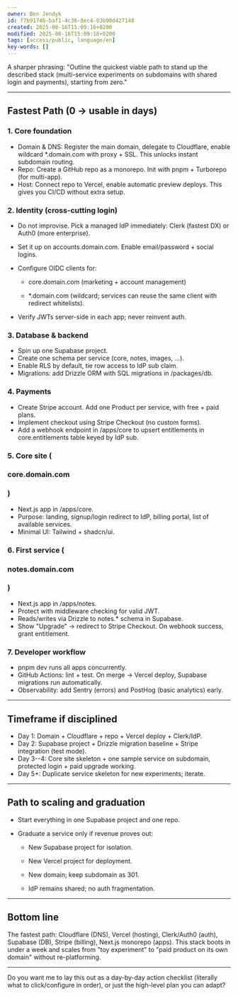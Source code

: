```yaml
---
owner: Ben Jendyk
id: f7b91746-baf1-4c36-8ec4-83b90d427148
created: 2025-08-16T15:09:16+0200
modified: 2025-08-16T15:09:18+0200
tags: [access/public, language/en]
key-words: []
---
```


A sharper phrasing: "Outline the quickest viable path to stand up the described stack (multi-service experiments on subdomains with shared login and payments), starting from zero."

* * *

## Fastest Path (0 → usable in days)

  

### 1. Core foundation

- Domain & DNS: Register the main domain, delegate to Cloudflare, enable wildcard *.domain.com with proxy + SSL. This unlocks instant subdomain routing.
- Repo: Create a GitHub repo as a monorepo. Init with pnpm + Turborepo (for multi-app).
- Host: Connect repo to Vercel, enable automatic preview deploys. This gives you CI/CD without extra setup.

  

### 2. Identity (cross-cutting login)

- Do not improvise. Pick a managed IdP immediately: Clerk (fastest DX) or Auth0 (more enterprise).
- Set it up on accounts.domain.com. Enable email/password + social logins.
- Configure OIDC clients for:

    - core.domain.com (marketing + account management)

    - *.domain.com (wildcard; services can reuse the same client with redirect whitelists).
- Verify JWTs server-side in each app; never reinvent auth.

  

### 3. Database & backend

- Spin up one Supabase project.
- Create one schema per service (core, notes, images, …).
- Enable RLS by default, tie row access to IdP sub claim.
- Migrations: add Drizzle ORM with SQL migrations in /packages/db.

  

### 4. Payments

- Create Stripe account. Add one Product per service, with free + paid plans.
- Implement checkout using Stripe Checkout (no custom forms).
- Add a webhook endpoint in /apps/core to upsert entitlements in core.entitlements table keyed by IdP sub.

  

### 5. Core site (

### core.domain.com

### )

- Next.js app in /apps/core.
- Purpose: landing, signup/login redirect to IdP, billing portal, list of available services.
- Minimal UI: Tailwind + shadcn/ui.

  

### 6. First service (

### notes.domain.com

### )

- Next.js app in /apps/notes.
- Protect with middleware checking for valid JWT.
- Reads/writes via Drizzle to notes.* schema in Supabase.
- Show "Upgrade" → redirect to Stripe Checkout. On webhook success, grant entitlement.

  

### 7. Developer workflow

- pnpm dev runs all apps concurrently.
- GitHub Actions: lint + test. On merge → Vercel deploy, Supabase migrations run automatically.
- Observability: add Sentry (errors) and PostHog (basic analytics) early.
* * *

## Timeframe if disciplined

- Day 1: Domain + Cloudflare + repo + Vercel deploy + Clerk/IdP.
- Day 2: Supabase project + Drizzle migration baseline + Stripe integration (test mode).
- Day 3--4: Core site skeleton + one sample service on subdomain, protected login + paid upgrade working.
- Day 5+: Duplicate service skeleton for new experiments; iterate.
* * *

## Path to scaling and graduation

- Start everything in one Supabase project and one repo.
- Graduate a service only if revenue proves out:

    - New Supabase project for isolation.

    - New Vercel project for deployment.

    - New domain; keep subdomain as 301.

    - IdP remains shared; no auth fragmentation.
* * *

## Bottom line

  

The fastest path: Cloudflare (DNS), Vercel (hosting), Clerk/Auth0 (auth), Supabase (DB), Stripe (billing), Next.js monorepo (apps). This stack boots in under a week and scales from "toy experiment" to "paid product on its own domain" without re-platforming.

* * *

Do you want me to lay this out as a day-by-day action checklist (literally what to click/configure in order), or just the high-level plan you can adapt?